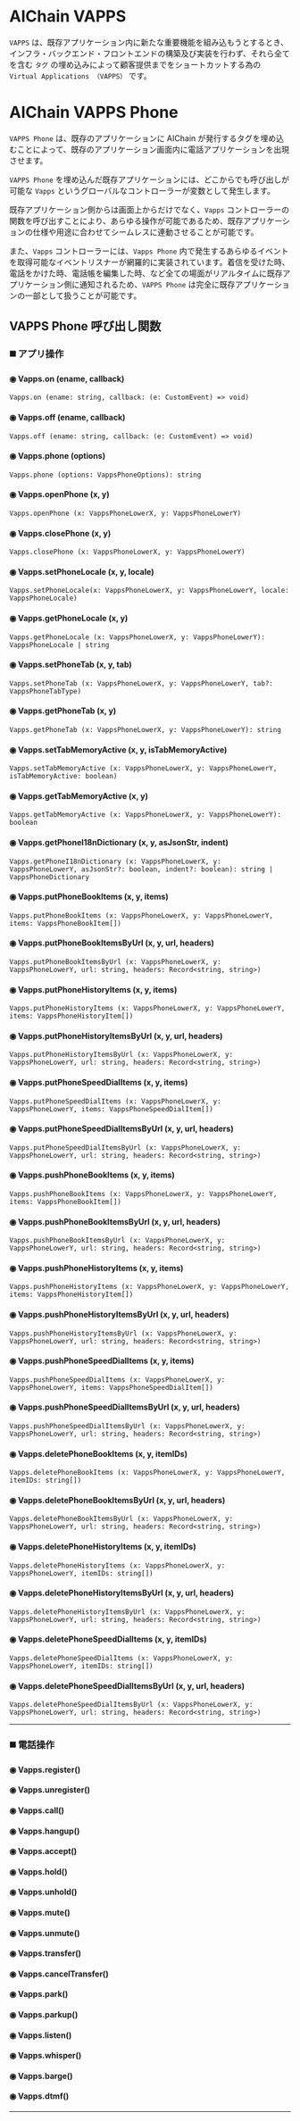 # AIChain VAPPS
`VAPPS` は、既存アプリケーション内に新たな重要機能を組み込もうとするとき、インフラ・バックエンド・フロントエンドの構築及び実装を行わず、それら全てを含む `タグ` の埋め込みによって顧客提供までをショートカットする為の `Virtual Applications （VAPPS）` です。

# AIChain VAPPS Phone
`VAPPS Phone` は、既存のアプリケーションに AIChain が発行するタグを埋め込むことによって、既存のアプリケーション画面内に電話アプリケーションを出現させます。

`VAPPS Phone` を埋め込んだ既存アプリケーションには、どこからでも呼び出しが可能な `Vapps` というグローバルなコントローラーが変数として発生します。

既存アプリケーション側からは画面上からだけでなく、`Vapps` コントローラーの関数を呼び出すことにより、あらゆる操作が可能であるため、既存アプリケーションの仕様や用途に合わせてシームレスに連動させることが可能です。

また、`Vapps` コントローラーには、`Vapps Phone` 内で発生するあらゆるイベントを取得可能なイベントリスナーが網羅的に実装されています。着信を受けた時、電話をかけた時、電話帳を編集した時、など全ての場面がリアルタイムに既存アプリケーション側に通知されるため、`VAPPS Phone` は完全に既存アプリケーションの一部として扱うことが可能です。

## VAPPS Phone 呼び出し関数
### ◼️ アプリ操作
#### ◉ Vapps.on (ename, callback)

```
Vapps.on (ename: string, callback: (e: CustomEvent) => void)
```
#### ◉ Vapps.off (ename, callback)
```
Vapps.off (ename: string, callback: (e: CustomEvent) => void)
```
#### ◉ Vapps.phone (options)
```
Vapps.phone (options: VappsPhoneOptions): string
```
#### ◉ Vapps.openPhone (x, y)
```
Vapps.openPhone (x: VappsPhoneLowerX, y: VappsPhoneLowerY)
```
#### ◉ Vapps.closePhone (x, y)
```
Vapps.closePhone (x: VappsPhoneLowerX, y: VappsPhoneLowerY)
```
#### ◉ Vapps.setPhoneLocale (x, y, locale)
```
Vapps.setPhoneLocale(x: VappsPhoneLowerX, y: VappsPhoneLowerY, locale: VappsPhoneLocale)
```
#### ◉ Vapps.getPhoneLocale (x, y)
```
Vapps.getPhoneLocale (x: VappsPhoneLowerX, y: VappsPhoneLowerY): VappsPhoneLocale | string
```
#### ◉ Vapps.setPhoneTab (x, y, tab)
```
Vapps.setPhoneTab (x: VappsPhoneLowerX, y: VappsPhoneLowerY, tab?: VappsPhoneTabType)
```
#### ◉ Vapps.getPhoneTab (x, y)
```
Vapps.getPhoneTab (x: VappsPhoneLowerX, y: VappsPhoneLowerY): string
```
#### ◉ Vapps.setTabMemoryActive (x, y, isTabMemoryActive)
```
Vapps.setTabMemoryActive (x: VappsPhoneLowerX, y: VappsPhoneLowerY, isTabMemoryActive: boolean)
```
#### ◉ Vapps.getTabMemoryActive (x, y)
```
Vapps.getTabMemoryActive (x: VappsPhoneLowerX, y: VappsPhoneLowerY): boolean
```
#### ◉ Vapps.getPhoneI18nDictionary (x, y, asJsonStr, indent)
```
Vapps.getPhoneI18nDictionary (x: VappsPhoneLowerX, y: VappsPhoneLowerY, asJsonStr?: boolean, indent?: boolean): string | VappsPhoneDictionary
```
#### ◉ Vapps.putPhoneBookItems (x, y, items)
```
Vapps.putPhoneBookItems (x: VappsPhoneLowerX, y: VappsPhoneLowerY, items: VappsPhoneBookItem[])
```
#### ◉ Vapps.putPhoneBookItemsByUrl (x, y, url, headers)
```
Vapps.putPhoneBookItemsByUrl (x: VappsPhoneLowerX, y: VappsPhoneLowerY, url: string, headers: Record<string, string>)
```
#### ◉ Vapps.putPhoneHistoryItems (x, y, items)
```
Vapps.putPhoneHistoryItems (x: VappsPhoneLowerX, y: VappsPhoneLowerY, items: VappsPhoneHistoryItem[])
```
#### ◉ Vapps.putPhoneHistoryItemsByUrl (x, y, url, headers)
```
Vapps.putPhoneHistoryItemsByUrl (x: VappsPhoneLowerX, y: VappsPhoneLowerY, url: string, headers: Record<string, string>)
```
#### ◉ Vapps.putPhoneSpeedDialItems (x, y, items)
```
Vapps.putPhoneSpeedDialItems (x: VappsPhoneLowerX, y: VappsPhoneLowerY, items: VappsPhoneSpeedDialItem[])
```
#### ◉ Vapps.putPhoneSpeedDialItemsByUrl (x, y, url, headers)
```
Vapps.putPhoneSpeedDialItemsByUrl (x: VappsPhoneLowerX, y: VappsPhoneLowerY, url: string, headers: Record<string, string>)
```
#### ◉ Vapps.pushPhoneBookItems (x, y, items)
```
Vapps.pushPhoneBookItems (x: VappsPhoneLowerX, y: VappsPhoneLowerY, items: VappsPhoneBookItem[])
```
#### ◉ Vapps.pushPhoneBookItemsByUrl (x, y, url, headers)
```
Vapps.pushPhoneBookItemsByUrl (x: VappsPhoneLowerX, y: VappsPhoneLowerY, url: string, headers: Record<string, string>)
```
#### ◉ Vapps.pushPhoneHistoryItems (x, y, items)
```
Vapps.pushPhoneHistoryItems (x: VappsPhoneLowerX, y: VappsPhoneLowerY, items: VappsPhoneHistoryItem[])
```
#### ◉ Vapps.pushPhoneHistoryItemsByUrl (x, y, url, headers)
```
Vapps.pushPhoneHistoryItemsByUrl (x: VappsPhoneLowerX, y: VappsPhoneLowerY, url: string, headers: Record<string, string>)
```
#### ◉ Vapps.pushPhoneSpeedDialItems (x, y, items)
```
Vapps.pushPhoneSpeedDialItems (x: VappsPhoneLowerX, y: VappsPhoneLowerY, items: VappsPhoneSpeedDialItem[])
```
#### ◉ Vapps.pushPhoneSpeedDialItemsByUrl (x, y, url, headers)
```
Vapps.pushPhoneSpeedDialItemsByUrl (x: VappsPhoneLowerX, y: VappsPhoneLowerY, url: string, headers: Record<string, string>)
```
#### ◉ Vapps.deletePhoneBookItems (x, y, itemIDs)
```
Vapps.deletePhoneBookItems (x: VappsPhoneLowerX, y: VappsPhoneLowerY, itemIDs: string[])
```
#### ◉ Vapps.deletePhoneBookItemsByUrl (x, y, url, headers)
```
Vapps.deletePhoneBookItemsByUrl (x: VappsPhoneLowerX, y: VappsPhoneLowerY, url: string, headers: Record<string, string>)
```
#### ◉ Vapps.deletePhoneHistoryItems (x, y, itemIDs)
```
Vapps.deletePhoneHistoryItems (x: VappsPhoneLowerX, y: VappsPhoneLowerY, itemIDs: string[])
```
#### ◉ Vapps.deletePhoneHistoryItemsByUrl (x, y, url, headers)
```
Vapps.deletePhoneHistoryItemsByUrl (x: VappsPhoneLowerX, y: VappsPhoneLowerY, url: string, headers: Record<string, string>)
```
#### ◉ Vapps.deletePhoneSpeedDialItems (x, y, itemIDs)
```
Vapps.deletePhoneSpeedDialItems (x: VappsPhoneLowerX, y: VappsPhoneLowerY, itemIDs: string[])
```
#### ◉ Vapps.deletePhoneSpeedDialItemsByUrl (x, y, url, headers)
```
Vapps.deletePhoneSpeedDialItemsByUrl (x: VappsPhoneLowerX, y: VappsPhoneLowerY, url: string, headers: Record<string, string>)
```

---

### ◼️ 電話操作
#### ◉ Vapps.register()
#### ◉ Vapps.unregister()
#### ◉ Vapps.call()
#### ◉ Vapps.hangup()
#### ◉ Vapps.accept()
#### ◉ Vapps.hold()
#### ◉ Vapps.unhold()
#### ◉ Vapps.mute()
#### ◉ Vapps.unmute()
#### ◉ Vapps.transfer()
#### ◉ Vapps.cancelTransfer()
#### ◉ Vapps.park()
#### ◉ Vapps.parkup()
#### ◉ Vapps.listen()
#### ◉ Vapps.whisper()
#### ◉ Vapps.barge()
#### ◉ Vapps.dtmf()

---